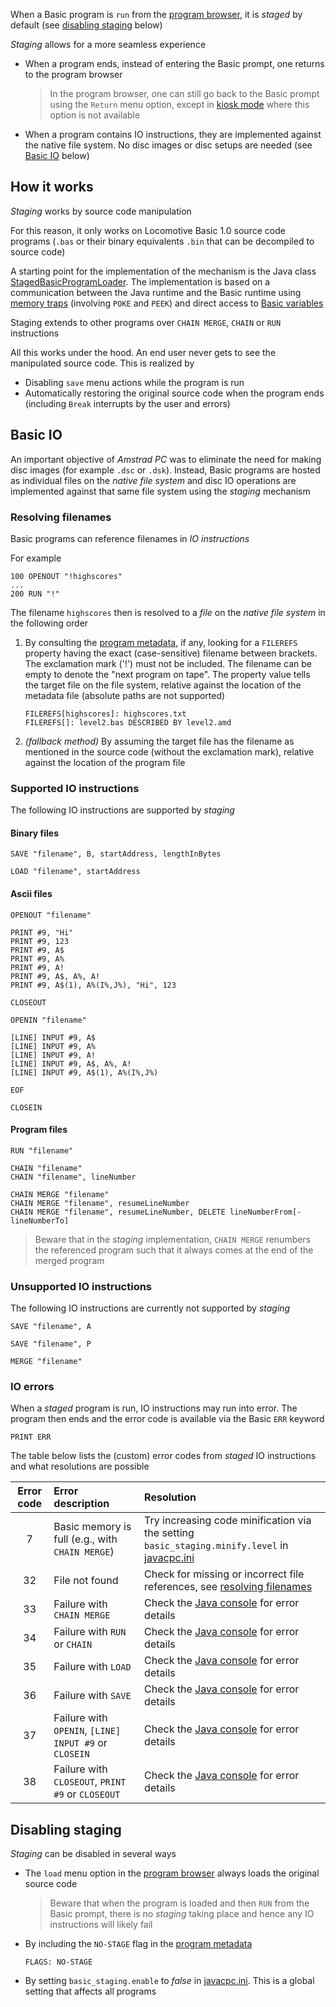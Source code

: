 When a Basic program is `run` from the [program browser](Features#program-browser), it is *staged* by default (see [disabling staging](#disabling-staging) below)

*Staging* allows for a more seamless experience

- When a program ends, instead of entering the Basic prompt, one returns to the program browser
    > In the program browser, one can still go back to the Basic prompt using the `Return` menu option, except in [kiosk mode](Run-modes#kiosk-mode) where this option is not available
- When a program contains IO instructions, they are implemented against the native file system. No disc images or disc setups are needed (see [Basic IO](#basic-io) below)



## How it works

*Staging* works by source code manipulation

For this reason, it only works on Locomotive Basic 1.0 source code programs (`.bas` or their binary equivalents `.bin` that can be decompiled to source code)

A starting point for the implementation of the mechanism is the Java class [StagedBasicProgramLoader](https://github.com/jandebr/amstradPc/blob/main/src/org/maia/amstrad/load/basic/staged/StagedBasicProgramLoader.java). The implementation is based on a communication between the Java runtime and the Basic runtime using [memory traps](https://github.com/jandebr/amstradPc/blob/main/src/org/maia/amstrad/pc/memory/AmstradMemoryTrap.java) (involving `POKE` and `PEEK`) and direct access to [Basic variables](https://github.com/jandebr/amstradPc/blob/main/src/org/maia/amstrad/basic/locomotive/LocomotiveBasicVariableSpace.java)

Staging extends to other programs over `CHAIN MERGE`, `CHAIN` or `RUN` instructions

All this works under the hood. An end user never gets to see the manipulated source code. This is realized by

- Disabling `save` menu actions while the program is run
- Automatically restoring the original source code when the program ends (including `Break` interrupts by the user and errors)




## Basic IO

An important objective of *Amstrad PC* was to eliminate the need for making disc images (for example `.dsc` or `.dsk`). Instead, Basic programs are hosted as individual files on the *native file system* and disc IO operations are implemented against that same file system using the *staging* mechanism


### Resolving filenames

Basic programs can reference filenames in *IO instructions*

For example

```basic
100 OPENOUT "!highscores"
...
200 RUN "!"
```

The filename `highscores` then is resolved to a *file* on the *native file system* in the following order

1. By consulting the [program metadata](Program-metadata), if any, looking for a `FILEREFS` property having the exact (case-sensitive) filename between brackets. The exclamation mark ('!') must not be included. The filename can be empty to denote the "next program on tape". The property value tells the target file on the file system, relative against the location of the metadata file (absolute paths are not supported)
    ```
    FILEREFS[highscores]: highscores.txt
    FILEREFS[]: level2.bas DESCRIBED BY level2.amd
    ```
2. *(fallback method)* By assuming the target file has the filename as mentioned in the source code (without the exclamation mark), relative against the location of the program file


### Supported IO instructions

The following IO instructions are supported by *staging*

#### Binary files
```basic
SAVE "filename", B, startAddress, lengthInBytes
```

```basic
LOAD "filename", startAddress
```


#### Ascii files
```basic
OPENOUT "filename"
```

```basic
PRINT #9, "Hi"
PRINT #9, 123
PRINT #9, A$
PRINT #9, A%
PRINT #9, A!
PRINT #9, A$, A%, A!
PRINT #9, A$(1), A%(I%,J%), "Hi", 123
```

```basic
CLOSEOUT
```

```basic
OPENIN "filename"
```

```basic
[LINE] INPUT #9, A$
[LINE] INPUT #9, A%
[LINE] INPUT #9, A!
[LINE] INPUT #9, A$, A%, A!
[LINE] INPUT #9, A$(1), A%(I%,J%)
```

```basic
EOF
```

```basic
CLOSEIN
```


#### Program files
```basic
RUN "filename"
```

```basic
CHAIN "filename"
CHAIN "filename", lineNumber
```

```basic
CHAIN MERGE "filename"
CHAIN MERGE "filename", resumeLineNumber
CHAIN MERGE "filename", resumeLineNumber, DELETE lineNumberFrom[-lineNumberTo]
```

> Beware that in the *staging* implementation, `CHAIN MERGE` renumbers the referenced program such that it always comes at the end of the merged program


### Unsupported IO instructions

The following IO instructions are currently not supported by *staging*

```basic
SAVE "filename", A
```

```basic
SAVE "filename", P
```

```basic
MERGE "filename"
```


### IO errors

When a *staged* program is run, IO instructions may run into error. The program then ends and the error code is available via the Basic `ERR` keyword

```basic
PRINT ERR
```

The table below lists the (custom) error codes from *staged* IO instructions and what resolutions are possible

|Error code|Error description|Resolution|
|:---:|:---|:---|
|7|Basic memory is full (e.g., with `CHAIN MERGE`)|Try increasing code minification via the setting `basic_staging.minify.level` in [javacpc.ini](Config-javacpc.ini#basic-program-staging)|
|32|File not found|Check for missing or incorrect file references, see [resolving filenames](#resolving-filenames)|
|33|Failure with `CHAIN MERGE`|Check the [Java console](Features#java-console) for error details|
|34|Failure with `RUN` or `CHAIN`|Check the [Java console](Features#java-console) for error details|
|35|Failure with `LOAD`|Check the [Java console](Features#java-console) for error details|
|36|Failure with `SAVE`|Check the [Java console](Features#java-console) for error details|
|37|Failure with `OPENIN`, `[LINE] INPUT #9` or `CLOSEIN`|Check the [Java console](Features#java-console) for error details|
|38|Failure with `CLOSEOUT`, `PRINT #9` or `CLOSEOUT`|Check the [Java console](Features#java-console) for error details|




## Disabling staging

*Staging* can be disabled in several ways

- The `load` menu option in the [program browser](Features#program-browser) always loads the original source code
    > Beware that when the program is loaded and then `RUN` from the Basic prompt, there is no *staging* taking place and hence any IO instructions will likely fail

- By including the `NO-STAGE` flag in the [program metadata](Program-metadata)
    ```
    FLAGS: NO-STAGE
    ```

- By setting `basic_staging.enable` to *false* in [javacpc.ini](Config-javacpc.ini#basic-program-staging). This is a global setting that affects all programs
